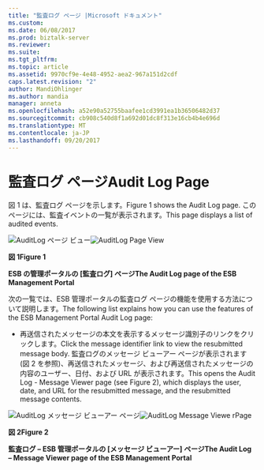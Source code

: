 ```yaml
---
title: "監査ログ ページ |Microsoft ドキュメント"
ms.custom: 
ms.date: 06/08/2017
ms.prod: biztalk-server
ms.reviewer: 
ms.suite: 
ms.tgt_pltfrm: 
ms.topic: article
ms.assetid: 9970cf9e-4e48-4952-aea2-967a151d2cdf
caps.latest.revision: "2"
author: MandiOhlinger
ms.author: mandia
manager: anneta
ms.openlocfilehash: a52e90a52755baafee1cd3991ea1b36506482d37
ms.sourcegitcommit: cb908c540d8f1a692d01dc8f313e16cb4b4e696d
ms.translationtype: MT
ms.contentlocale: ja-JP
ms.lasthandoff: 09/20/2017
---
```

# <a name="audit-log-page"></a><span data-ttu-id="40370-102">監査ログ ページ</span><span class="sxs-lookup"><span data-stu-id="40370-102">Audit Log Page</span></span>
<span data-ttu-id="40370-103">図 1 は、監査ログ ページを示します。</span><span class="sxs-lookup"><span data-stu-id="40370-103">Figure 1 shows the Audit Log page.</span></span> <span data-ttu-id="40370-104">このページには、監査イベントの一覧が表示されます。</span><span class="sxs-lookup"><span data-stu-id="40370-104">This page displays a list of audited events.</span></span>  
  
 <span data-ttu-id="40370-105">![AuditLog ページ ビュー](../esb-toolkit/media/ch8-auditlogpagelargeview.gif "Ch8 AuditLogPageLargeView")</span><span class="sxs-lookup"><span data-stu-id="40370-105">![AuditLog Page View](../esb-toolkit/media/ch8-auditlogpagelargeview.gif "Ch8-AuditLogPageLargeView")</span></span>  
  
 <span data-ttu-id="40370-106">**図 1**</span><span class="sxs-lookup"><span data-stu-id="40370-106">**Figure 1**</span></span>  
  
 <span data-ttu-id="40370-107">**ESB の管理ポータルの [監査ログ] ページ**</span><span class="sxs-lookup"><span data-stu-id="40370-107">**The Audit Log page of the ESB Management Portal**</span></span>  
  
 <span data-ttu-id="40370-108">次の一覧では、ESB 管理ポータルの監査ログ ページの機能を使用する方法について説明します。</span><span class="sxs-lookup"><span data-stu-id="40370-108">The following list explains how you can use the features of the ESB Management Portal Audit Log page:</span></span>  
  
-   <span data-ttu-id="40370-109">再送信されたメッセージの本文を表示するメッセージ識別子のリンクをクリックします。</span><span class="sxs-lookup"><span data-stu-id="40370-109">Click the message identifier link to view the resubmitted message body.</span></span> <span data-ttu-id="40370-110">監査ログのメッセージ ビューアー ページが表示されます (図 2 を参照)、再送信されたメッセージ、および再送信されたメッセージの内容のユーザー、日付、および URL が表示されます。</span><span class="sxs-lookup"><span data-stu-id="40370-110">This opens the Audit Log - Message Viewer page (see Figure 2), which displays the user, date, and URL for the resubmitted message, and the resubmitted message contents.</span></span>  
  
 <span data-ttu-id="40370-111">![AuditLog メッセージ ビューアー ページ](../esb-toolkit/media/ch8-auditlogmessageviewerpage.jpg "Ch8 AuditLogMessageViewerPage")</span><span class="sxs-lookup"><span data-stu-id="40370-111">![AuditLog Message Viewe rPage](../esb-toolkit/media/ch8-auditlogmessageviewerpage.jpg "Ch8-AuditLogMessageViewerPage")</span></span>  
  
 <span data-ttu-id="40370-112">**図 2**</span><span class="sxs-lookup"><span data-stu-id="40370-112">**Figure 2**</span></span>  
  
 <span data-ttu-id="40370-113">**監査ログ – ESB 管理ポータルの [メッセージ ビューアー] ページ**</span><span class="sxs-lookup"><span data-stu-id="40370-113">**The Audit Log – Message Viewer page of the ESB Management Portal**</span></span>